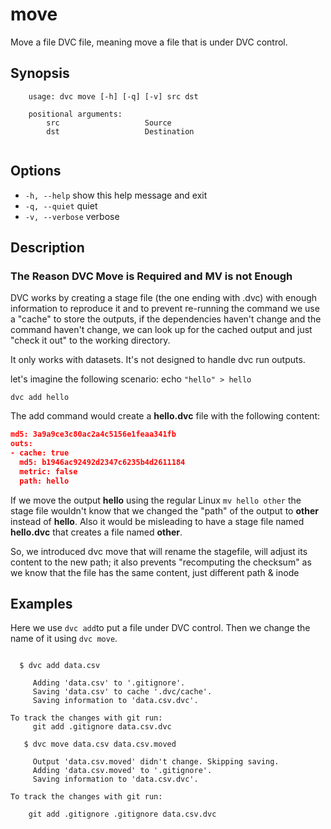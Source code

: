 # move

Move a file DVC file, meaning move a file that is under DVC control.

 

## Synopsis

```usage
    usage: dvc move [-h] [-q] [-v] src dst

    positional arguments:
        src                   Source
        dst                   Destination
   
```

## Options

 *  `-h, --help`            show this help message and exit
 *  `-q, --quiet`           quiet
 *  `-v, --verbose`         verbose

## Description


### The Reason DVC Move is Required and MV is not Enough
DVC works by creating a stage file (the one ending with .dvc) with enough information to reproduce it and to prevent re-running the command we use a "cache" to store the outputs, if the dependencies haven't change and the command haven't change, we can look up for the cached output and just "check it out" to the working directory.

It only works with datasets.   It's not designed to handle dvc run outputs.

let's imagine the following scenario:
echo `"hello" > hello`

`dvc add hello`


The add command would create a **hello.dvc** file with the following content:

```json
md5: 3a9a9ce3c80ac2a4c5156e1feaa341fb
outs:
- cache: true
  md5: b1946ac92492d2347c6235b4d2611184
  metric: false
  path: hello
```

If we move the output **hello** using the regular Linux `mv hello other` the stage file wouldn't know that we changed the "path" of the output to **other** instead of **hello**. Also it would be misleading to have a stage file named **hello.dvc** that creates a file named **other**.

So, we introduced dvc move that will rename the stagefile, will adjust its content to the new path; it also prevents "recomputing the checksum" as we know that the file has the same content, just different path & inode


## Examples
Here we use `dvc add`to put a file under DVC control.  Then we change the name of it using `dvc move`.

```dvc

  $ dvc add data.csv
     
     Adding 'data.csv' to '.gitignore'.
     Saving 'data.csv' to cache '.dvc/cache'.
     Saving information to 'data.csv.dvc'.

To track the changes with git run:
     git add .gitignore data.csv.dvc
     
   $ dvc move data.csv data.csv.moved
     
     Output 'data.csv.moved' didn't change. Skipping saving.
     Adding 'data.csv.moved' to '.gitignore'.
     Saving information to 'data.csv.dvc'.

To track the changes with git run:

	git add .gitignore .gitignore data.csv.dvc  
```
